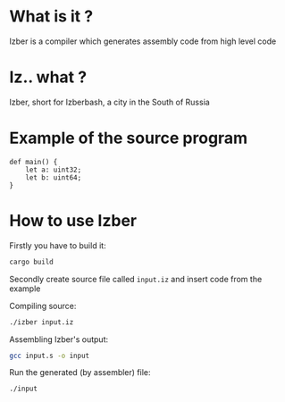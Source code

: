# What is it ?

Izber is a compiler which generates assembly code from high level code

# Iz.. what ?

Izber, short for Izberbash, a city in the South of Russia

# Example of the source program

```
def main() {
    let a: uint32;
    let b: uint64;
}
```

# How to use Izber
Firstly you have to build it:

```bash
cargo build
```

Secondly create source file called `input.iz` and insert code from the example

Compiling source:
```bash
./izber input.iz
```

Assembling Izber's output:
```bash
gcc input.s -o input
```

Run the generated (by assembler) file:
```bash
./input
```
